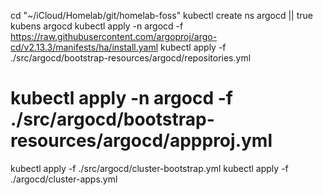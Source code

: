 cd "~/iCloud/Homelab/git/homelab-foss"
kubectl create ns argocd || true
kubens argocd
kubectl apply -n argocd -f https://raw.githubusercontent.com/argoproj/argo-cd/v2.13.3/manifests/ha/install.yaml
kubectl apply -f ./src/argocd/bootstrap-resources/argocd/repositories.yml
# kubectl apply -n argocd -f ./src/argocd/bootstrap-resources/argocd/appproj.yml
kubectl apply -f ./src/argocd/cluster-bootstrap.yml
kubectl apply -f ./argocd/cluster-apps.yml
